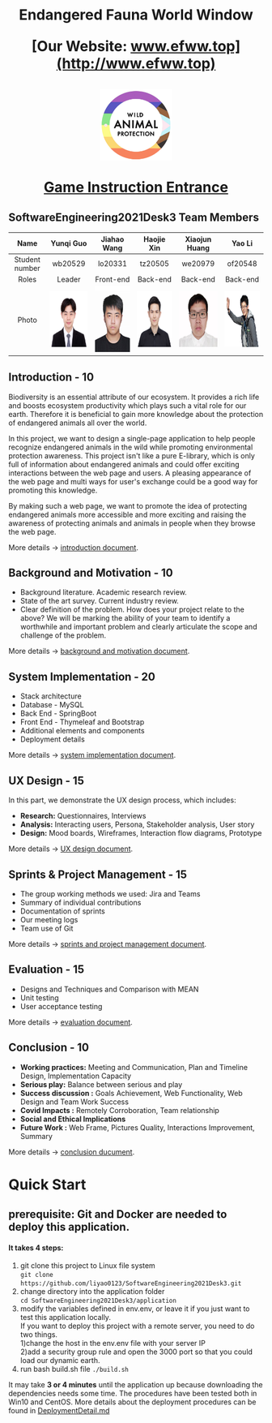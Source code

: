 <h1 align="center">
Endangered Fauna World Window  
  
[Our Website: www.efww.top](http://www.efww.top)
<br>
<br>
<img src="https://github.com/liyao0123/SoftwareEngineering2021Desk3/blob/main/Documentation/pics/logo.jpg" width = "28%" />
<br>

[Game Instruction Entrance](https://github.com/liyao0123/SoftwareEngineering2021Desk3/tree/development)   

</h1>

## SoftwareEngineering2021Desk3 Team Members

Name          |Yunqi Guo            |Jiahao Wang           | Haojie Xin           |Xiaojun Huang         |Yao Li
:------------:|:-------------------:|:--------------------:|:--------------------:|:--------------------:|:-----------------------:
Student number|wb20529              |lo20331               |tz20505               |we20979               |of20548   
Roles         |Leader               |Front-end             |Back-end              |Back-end              |Back-end    
Photo         |<img src="Documentation/pics/Yunqi_Guo.jpg" width="130" height="110">|<img src="Documentation/pics/jiahao.jpg" width="130" height="130">|<img src="Documentation/pics/Haojie_Xin.jpeg" width="130" height="110">|<img src="Documentation/pics/Xiaojun.JPG" width="130" height="110">|<img src="Documentation/pics/YaoLi.jpg" width="130" height="110">


## Introduction - 10
Biodiversity is an essential attribute of our ecosystem. It provides a rich life and boosts ecosystem productivity which plays such a vital role for our earth. Therefore it is beneficial to gain more knowledge about the protection of endangered animals all over the world.

In this project, we want to design a single-page application to help people recognize endangered animals in the wild while promoting environmental protection awareness. This project isn't like a pure E-library, which is only full of information about endangered animals and could offer exciting interactions between the web page and users. A pleasing appearance of the web page and multi ways for user's exchange could be a good way for promoting this knowledge.

By making such a web page, we want to promote the idea of protecting endangered animals more accessible and more exciting and raising the awareness of protecting animals and animals in people when they browse the web page.

More details -> [introduction document](Documentation/Introduction.md).


## Background and Motivation - 10
- Background literature. Academic research review.
- State of the art survey. Current industry review.
- Clear definition of the problem. How does your project relate to the above? We will be marking the ability of your team to identify a worthwhile and important problem and clearly articulate the scope and challenge of the problem.

More details -> [background and motivation document](Documentation/BackgroundandMotivation.md).


## System Implementation - 20
- Stack architecture
- Database - MySQL
- Back End - SpringBoot
- Front End - Thymeleaf and Bootstrap
- Additional elements and components
- Deployment details

More details -> [system implementation document](Documentation/SystemImplementation.md).


## UX Design - 15
In this part, we demonstrate the UX design process, which includes:
- **Research:** Questionnaires, Interviews
- **Analysis:** Interacting users, Persona, Stakeholder analysis, User story
- **Design:** Mood boards, Wireframes, Interaction flow diagrams, Prototype

More details ->  [UX design document](Documentation/UXDesign.md).

## Sprints & Project Management - 15

- The group working methods we used: Jira and Teams
- Summary of individual contributions
- Documentation of sprints
- Our meeting logs
- Team use of Git

More details -> [sprints and project management document](Documentation/Sprints&ProjectManagement.md).


## Evaluation - 15
- Designs and Techniques and Comparison with MEAN
- Unit testing
- User acceptance testing

More details -> [evaluation document](Documentation/Evaluation.md).

## Conclusion - 10
- **Working practices:** Meeting and Communication, Plan and Timeline Design, Implementation Capacity
- **Serious play:** Balance between serious and play
- **Success discussion :** Goals Achievement, Web Functionality, Web Design and Team Work Success
- **Covid Impacts :** Remotely Corroboration, Team relationship
- **Social and Ethical Implications**
- **Future Work :** Web Frame, Pictures Quality, Interactions Improvement, Summary

More details -> [conclusion ducument](Documentation/Conclusion.md).


# Quick Start

## prerequisite: Git and Docker are needed to deploy this application.

#### It takes 4 steps:
1. git clone this project to Linux file system   
  `git clone https://github.com/liyao0123/SoftwareEngineering2021Desk3.git`
2. change directory into the application folder   
  `cd SoftwareEngineering2021Desk3/application`
3. modify the variables defined in env.env, or leave it if you just want to test this application locally.   
   If you want to deploy this project with a remote server, you need to do two things.   
   1)change the host in the env.env file with your server IP   
   2)add a security group rule and open the 3000 port so that you could load our dynamic earth. 
4. run bash build.sh file 
  `./build.sh`

It may take **3 or 4 minutes** until the application up because downloading the dependencies needs some time.
The procedures have been tested both in Win10 and CentOS.
More details about the deployment procedures can be found in [DeploymentDetail.md](/application/DeploymentDetail.md)
